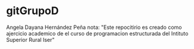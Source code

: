# gitGrupoD
Angela Dayana Hernández Peña
nota: "Este repocitirio es creado como ajercicio academico de el curso de programacion estructurada del Intituto Superior Rural Iser"
